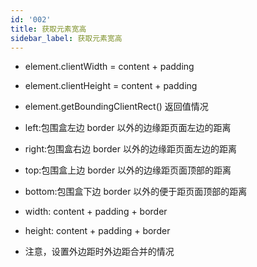 ```yaml
---
id: '002'
title: 获取元素宽高
sidebar_label: 获取元素宽高
---
```


- element.clientWidth = content + padding
- element.clientHeight = content + padding
- element.getBoundingClientRect() 返回值情况

- left:包围盒左边 border 以外的边缘距页面左边的距离
- right:包围盒右边 border 以外的边缘距页面左边的距离
- top:包围盒上边 border 以外的边缘距页面顶部的距离
- bottom:包围盒下边 border 以外的便于距页面顶部的距离
- width: content + padding + border
- height: content + padding + border
- 注意，设置外边距时外边距合并的情况
